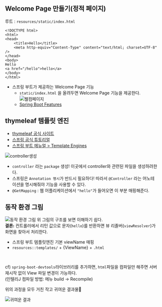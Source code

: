 ## Welcome Page 만들기(정적 페이지)
루트 : `resources/static/index.html`
```
<!DOCTYPE html>
<html>
<head>
    <title>Hello</title>
    <meta http-equiv="Content-Type" content="text/html; charset=UTF-8" />
</head>
<body>
Hello
<a href="/hello">hello</a>
</body>
</html>
```
- 스프링 부트가 제공하는 Welcome Page 기능
  - `static/index.html` 을 올려두면 Welcome Page 기능을 제공한다.
  ![웰컴페이지](https://user-images.githubusercontent.com/68318945/118091897-5b548000-b406-11eb-8c3b-8144b8a5d773.png)
  - [Spring Boot Features](https://docs.spring.io/spring-boot/docs/current/reference/html/spring-boot-features.html#boot-features)

## thymeleaf 템플릿 엔진
- [thymeleaf 공식 사이트](https://www.thymeleaf.org/)
- [스프링 공식 튜토리얼](https://spring.io/guides/gs/serving-web-content/)
- [스프링 부트 메뉴얼 > Template Engines](https://docs.spring.io/spring-boot/docs/2.3.1.RELEASE/reference/html/spring-boot-features.html#boot-features-spring-mvc-template-engines)

![controller생성](https://user-images.githubusercontent.com/68318945/118093701-cacb6f00-b408-11eb-9606-cf3aaa45308e.png)
- `controller` 라는 `package` 생성! 이곳에서 controller와 관련된 파일을 생성하려한다.
- 스프링은 `Annotation 명시`가 반드시 필요하다! 따라서 `@Controller` 라는 어노테이션을 명시해줘야 기능을 사용할 수 있다.
- `@GetMapping` : 웹 어플리케이션에서 `"hello"`가 들어오면 이 부분 매핑해준다.

## 동작 환경 그림
![동작 환경 그림](https://user-images.githubusercontent.com/68318945/120673696-5eef9a00-c4ce-11eb-9f4f-59f1580dd72e.png)
위 그림의 구조를 보면 이해하기 쉽다. <br>
**결론:** 컨트롤러에서 리턴 값으로 문자(`hello`)를 반환하면 뷰 리졸버(`viewResolver`)가 화면을 찾아서 처리한다.
- 스프링 부트 템플릿엔진 기본 viewName 매핑
- `resources::templates/` + {ViewName} + `.html`
<br>

cf) `spring-boot-devtools`라이브러리를 추가하면, `html`파일을 컴파일만 해주면 서버 재시작 없이 View 파일 변경이 가능하다. 
<br>
(인텔리J 컴파일 방법: 메뉴 build -> Recompile)
<br>

위의 과정을 모두 거친 작고 귀여운 결과물🌟

![귀여운 결과](https://user-images.githubusercontent.com/68318945/120675073-b7736700-c4cf-11eb-80e6-31b828590dd2.png)